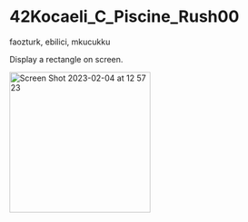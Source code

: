 # 42Kocaeli_C_Piscine_Rush00

faozturk, ebilici, mkucukku

Display a rectangle on screen.

<img width="248" alt="Screen Shot 2023-02-04 at 12 57 23" src="https://user-images.githubusercontent.com/93829110/216760954-4b5ce5eb-808f-4bc8-af8e-9678069c9da9.png">
